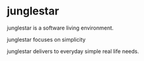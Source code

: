 # junglestar

junglestar is a software living environment.

junglestar focuses on simplicity

junglestar delivers to everyday simple real life needs.
